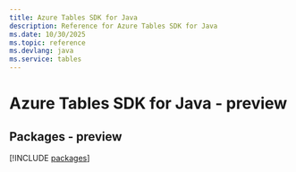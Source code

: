 ```yaml
---
title: Azure Tables SDK for Java
description: Reference for Azure Tables SDK for Java
ms.date: 10/30/2025
ms.topic: reference
ms.devlang: java
ms.service: tables
---
```

# Azure Tables SDK for Java - preview
## Packages - preview
[!INCLUDE [packages](tables-index.md)]